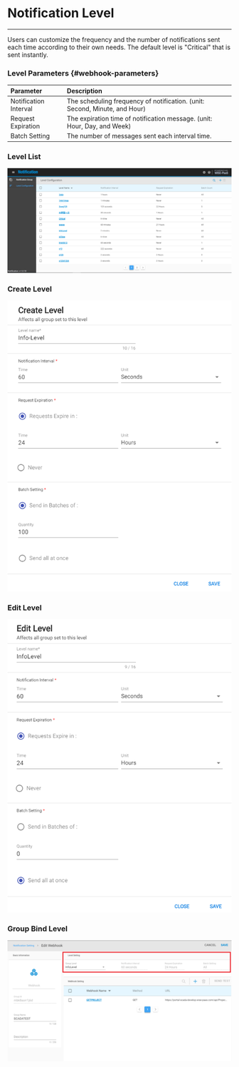 # Notification Level

---

Users can customize the frequency and the number of notifications sent each time according to their own needs. The default level is "Critical" that is sent instantly.

### Level Parameters {#webhook-parameters}

| Parameter | Description |
| :--- | :--- |
| Notification Interval | The scheduling frequency of notification. \(unit: Second, Minute, and Hour\) |
| Request Expiration | The expiration time of notification message. \(unit: Hour, Day, and Week\) |
| Batch Setting | The number of messages sent each interval time. |

### Level List

![](/assets/levelconfig.png)

### Create Level

![](/assets/create_level.png)

### Edit Level

![](/assets/edit_level.png)

### Group Bind Level

![](/assets/group_level.png)

